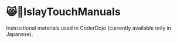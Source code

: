 # 😸📓IslayTouchManuals



Instructional materials used in CoderDojo (currently available only in Japanese). 
